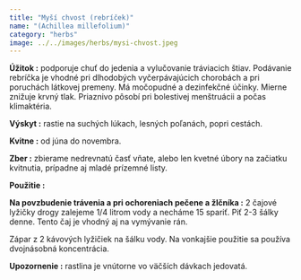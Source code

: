 ```yaml
---
title: "Myší chvost (rebríček)"
name: "(Achillea millefolium)"
category: "herbs"
image: ../../images/herbs/mysi-chvost.jpeg
---
```


<strong>Úžitok :</strong> podporuje chuť do jedenia a vylučovanie tráviacich štiav. Podávanie rebríčka je vhodné pri dlhodobých vyčerpávajúcich chorobách a pri poruchách látkovej premeny. Má močopudné a dezinfekčné účinky. Mierne znižuje krvný tlak. Priaznivo pôsobí pri bolestivej menštruácii a počas klimaktéria.

<strong>Výskyt :</strong> rastie na suchých lúkach, lesných poľanách, popri cestách.

<strong>Kvitne :</strong> od júna do novembra.

<strong>Zber :</strong> zbierame nedrevnatú časť vňate, alebo len kvetné úbory na začiatku kvitnutia, prípadne aj mladé prízemné listy.

<strong>Použitie : </strong>

<strong>Na povzbudenie trávenia a pri ochoreniach pečene a žlčníka :</strong> 2 čajové lyžičky drogy zalejeme 1/4 litrom vody a necháme 15 spariť. Piť 2-3 šálky denne. Tento čaj je vhodný aj na vymývanie rán.

Zápar z 2 kávových lyžičiek na šálku vody. Na vonkajšie použitie sa používa dvojnásobná koncentrácia.

<strong>Upozornenie :</strong> rastlina je vnútorne vo väčších dávkach jedovatá.
